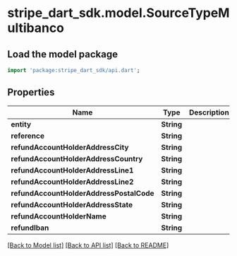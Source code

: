 # stripe_dart_sdk.model.SourceTypeMultibanco

## Load the model package
```dart
import 'package:stripe_dart_sdk/api.dart';
```

## Properties
Name | Type | Description | Notes
------------ | ------------- | ------------- | -------------
**entity** | **String** |  | [optional] 
**reference** | **String** |  | [optional] 
**refundAccountHolderAddressCity** | **String** |  | [optional] 
**refundAccountHolderAddressCountry** | **String** |  | [optional] 
**refundAccountHolderAddressLine1** | **String** |  | [optional] 
**refundAccountHolderAddressLine2** | **String** |  | [optional] 
**refundAccountHolderAddressPostalCode** | **String** |  | [optional] 
**refundAccountHolderAddressState** | **String** |  | [optional] 
**refundAccountHolderName** | **String** |  | [optional] 
**refundIban** | **String** |  | [optional] 

[[Back to Model list]](../README.md#documentation-for-models) [[Back to API list]](../README.md#documentation-for-api-endpoints) [[Back to README]](../README.md)


